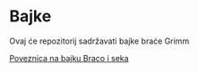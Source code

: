 # Bajke
Ovaj će repozitorij sadržavati bajke braće Grimm

[Poveznica na bajku Braco i seka](<Braco i seka – e-Lektire.md>)
